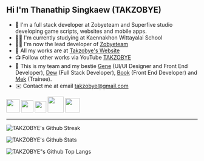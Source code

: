 <h2>Hi I'm Thanathip Singkaew (TAKZOBYE)</h2>

- 🧠 I'm a full stack developer at Zobyeteam and Superfive studio developing game scripts, websites and mobile apps.
- 🧑‍🎓 I'm currently studying at Kaennakhon Wittayalai School
- 🧑‍💻 I'm now the lead developer of [Zobyeteam](https://zobyeteam.com)
- 📃 All my works are at [Takzobye's Website](https://takzobye.dev)
- 📺 Follow other works via YouTube [TAKZOBYE](https://youtube.com/@takzobyetzb)
- 💖 This is my team and my bestie [Gene](https://github.com/genezobye) (UI/UI Designer and Front End Developer), [Dew](https://github.com/Generatee) (Full Stack Developer), [Book](https://github.com/InTheLibraryy) (Front End Developer) and [Mek](https://github.com/siripat01) (Trainee).
- ✉️ Contact me at email takzobye@gmail.com

[<img width="35px" src="https://media.discordapp.net/attachments/1079080782804549642/1142211115531640863/220px-Logo_of_Twitter.png" />](https://twitter.com/takzobye)
[<img width="32px" src="https://media.discordapp.net/attachments/1079080782804549642/1142211181721952476/1200px-Facebook_f_logo_28202129.png?width=671&height=671" />](https://www.facebook.com/TAKZOBYETZB/)
[<img width="30px" src="https://media.discordapp.net/attachments/1079080782804549642/1142212499165413477/Instagram_logo_2022.png?width=671&height=671" />](https://instagram.com/takzobye/)
[<img width="42px" src="https://media.discordapp.net/attachments/1079080782804549642/1142211588204535970/2560px-YouTube_full-color_icon_28201729.png?width=970&height=671" />](https://youtube.com/@takzobyetzb/videos)
[<img width="38px" src="https://media.discordapp.net/attachments/1079080782804549642/1142211943680188566/636e0a6a49cf127bf92de1e2_icon_clyde_blurple_RGB.png" />](https://discord.gg/sJ6PJ7C)

<hr>

![ TAKZOBYE's Github Streak ](http://github-readme-streak-stats.herokuapp.com?user=takzobye&theme=radical)

![ TAKZOBYE's Github Stats ](https://takzobye-github-readme-stats.vercel.app/api?username=takzobye&hide=issues,contribs&show_icons=true&theme=radical)

![ TAKZOBYE"s Github Top Langs ](https://takzobye-github-readme-stats.vercel.app/api/top-langs/?username=takzobye&show_icons=true&theme=radical)
